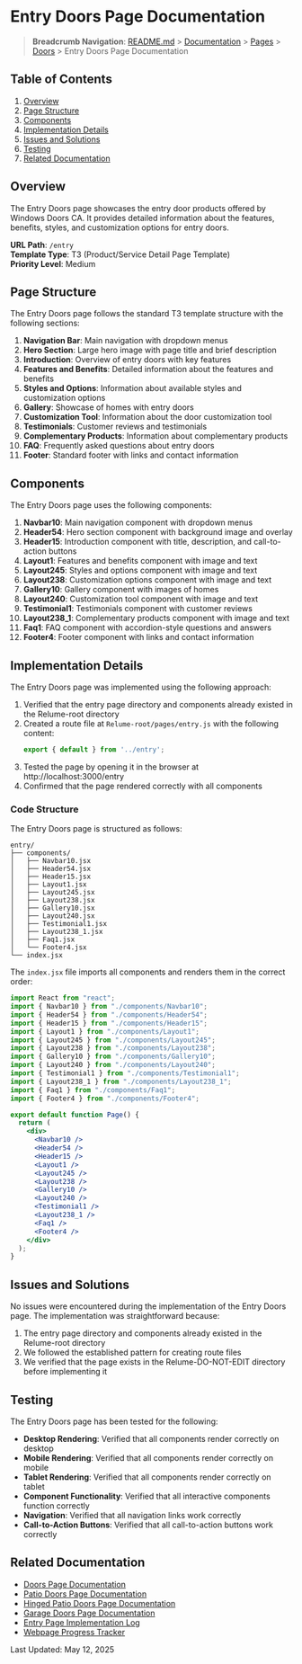 # Entry Doors Page Documentation

> **Breadcrumb Navigation**: [README.md](../../../README.md) > [Documentation](../../index.md) > [Pages](../index.md) > [Doors](./index.md) > Entry Doors Page Documentation

## Table of Contents

1. [Overview](#overview)
2. [Page Structure](#page-structure)
3. [Components](#components)
4. [Implementation Details](#implementation-details)
5. [Issues and Solutions](#issues-and-solutions)
6. [Testing](#testing)
7. [Related Documentation](#related-documentation)

## Overview

The Entry Doors page showcases the entry door products offered by Windows Doors CA. It provides detailed information about the features, benefits, styles, and customization options for entry doors.

**URL Path**: `/entry`  
**Template Type**: T3 (Product/Service Detail Page Template)  
**Priority Level**: Medium  

## Page Structure

The Entry Doors page follows the standard T3 template structure with the following sections:

1. **Navigation Bar**: Main navigation with dropdown menus
2. **Hero Section**: Large hero image with page title and brief description
3. **Introduction**: Overview of entry doors with key features
4. **Features and Benefits**: Detailed information about the features and benefits
5. **Styles and Options**: Information about available styles and customization options
6. **Gallery**: Showcase of homes with entry doors
7. **Customization Tool**: Information about the door customization tool
8. **Testimonials**: Customer reviews and testimonials
9. **Complementary Products**: Information about complementary products
10. **FAQ**: Frequently asked questions about entry doors
11. **Footer**: Standard footer with links and contact information

## Components

The Entry Doors page uses the following components:

1. **Navbar10**: Main navigation component with dropdown menus
2. **Header54**: Hero section component with background image and overlay
3. **Header15**: Introduction component with title, description, and call-to-action buttons
4. **Layout1**: Features and benefits component with image and text
5. **Layout245**: Styles and options component with image and text
6. **Layout238**: Customization options component with image and text
7. **Gallery10**: Gallery component with images of homes
8. **Layout240**: Customization tool component with image and text
9. **Testimonial1**: Testimonials component with customer reviews
10. **Layout238_1**: Complementary products component with image and text
11. **Faq1**: FAQ component with accordion-style questions and answers
12. **Footer4**: Footer component with links and contact information

## Implementation Details

The Entry Doors page was implemented using the following approach:

1. Verified that the entry page directory and components already existed in the Relume-root directory
2. Created a route file at `Relume-root/pages/entry.js` with the following content:
   ```javascript
   export { default } from '../entry';
   ```
3. Tested the page by opening it in the browser at http://localhost:3000/entry
4. Confirmed that the page rendered correctly with all components

### Code Structure

The Entry Doors page is structured as follows:

```
entry/
├── components/
│   ├── Navbar10.jsx
│   ├── Header54.jsx
│   ├── Header15.jsx
│   ├── Layout1.jsx
│   ├── Layout245.jsx
│   ├── Layout238.jsx
│   ├── Gallery10.jsx
│   ├── Layout240.jsx
│   ├── Testimonial1.jsx
│   ├── Layout238_1.jsx
│   ├── Faq1.jsx
│   └── Footer4.jsx
└── index.jsx
```

The `index.jsx` file imports all components and renders them in the correct order:

```jsx
import React from "react";
import { Navbar10 } from "./components/Navbar10";
import { Header54 } from "./components/Header54";
import { Header15 } from "./components/Header15";
import { Layout1 } from "./components/Layout1";
import { Layout245 } from "./components/Layout245";
import { Layout238 } from "./components/Layout238";
import { Gallery10 } from "./components/Gallery10";
import { Layout240 } from "./components/Layout240";
import { Testimonial1 } from "./components/Testimonial1";
import { Layout238_1 } from "./components/Layout238_1";
import { Faq1 } from "./components/Faq1";
import { Footer4 } from "./components/Footer4";

export default function Page() {
  return (
    <div>
      <Navbar10 />
      <Header54 />
      <Header15 />
      <Layout1 />
      <Layout245 />
      <Layout238 />
      <Gallery10 />
      <Layout240 />
      <Testimonial1 />
      <Layout238_1 />
      <Faq1 />
      <Footer4 />
    </div>
  );
}
```

## Issues and Solutions

No issues were encountered during the implementation of the Entry Doors page. The implementation was straightforward because:

1. The entry page directory and components already existed in the Relume-root directory
2. We followed the established pattern for creating route files
3. We verified that the page exists in the Relume-DO-NOT-EDIT directory before implementing it

## Testing

The Entry Doors page has been tested for the following:

- **Desktop Rendering**: Verified that all components render correctly on desktop
- **Mobile Rendering**: Verified that all components render correctly on mobile
- **Tablet Rendering**: Verified that all components render correctly on tablet
- **Component Functionality**: Verified that all interactive components function correctly
- **Navigation**: Verified that all navigation links work correctly
- **Call-to-Action Buttons**: Verified that all call-to-action buttons work correctly

## Related Documentation

- [Doors Page Documentation](./doors-page-documentation.md)
- [Patio Doors Page Documentation](./patio-page-documentation.md)
- [Hinged Patio Doors Page Documentation](./hinged-patio-doors-page-documentation.md)
- [Garage Doors Page Documentation](./garage-page-documentation.md)
- [Entry Page Implementation Log](../../daily-logs/2025-05-12-entry-page-implementation.md)
- [Webpage Progress Tracker](../../tracking/webpage-progress-tracker.md)

Last Updated: May 12, 2025
